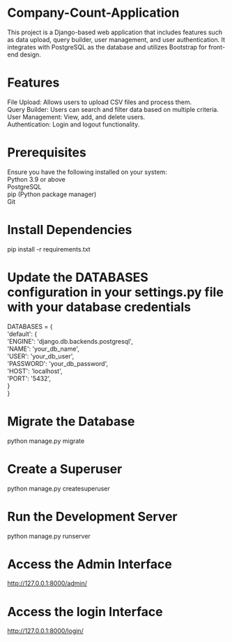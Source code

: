 # Company-Count-Application
This project is a Django-based web application that includes features such as data upload, query builder, user management, and user authentication. It integrates with PostgreSQL as the database and utilizes Bootstrap for front-end design.

# Features
File Upload: Allows users to upload CSV files and process them.  
Query Builder: Users can search and filter data based on multiple criteria.   
User Management: View, add, and delete users.   
Authentication: Login and logout functionality.   

# Prerequisites
Ensure you have the following installed on your system:    
Python 3.9 or above     
PostgreSQL      
pip (Python package manager)     
Git   

# Install Dependencies
pip install -r requirements.txt

# Update the DATABASES configuration in your settings.py file with your database credentials
DATABASES = {   
    'default': {   
        'ENGINE': 'django.db.backends.postgresql',    
        'NAME': 'your_db_name',    
        'USER': 'your_db_user',    
        'PASSWORD': 'your_db_password',    
        'HOST': 'localhost',    
        'PORT': '5432',    
    }   
}    

# Migrate the Database
python manage.py migrate

# Create a Superuser
python manage.py createsuperuser

# Run the Development Server
python manage.py runserver

# Access the Admin Interface
http://127.0.0.1:8000/admin/

#  Access the login Interface
http://127.0.0.1:8000/login/




